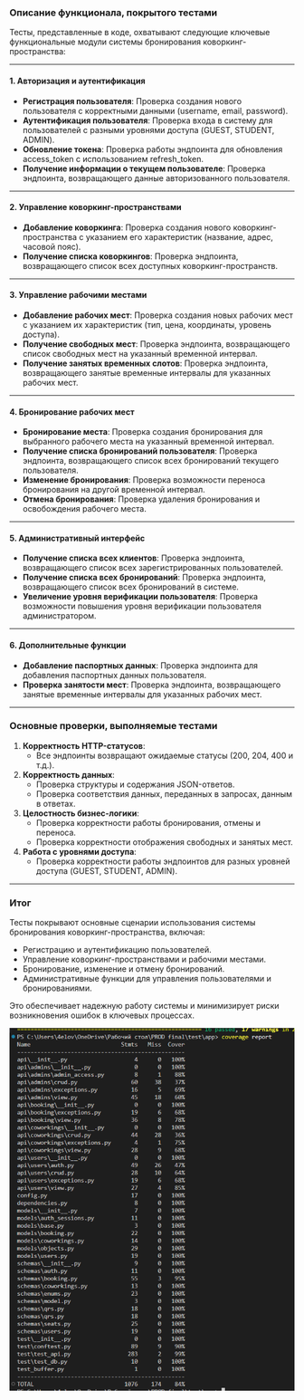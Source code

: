 ### Описание функционала, покрытого тестами

Тесты, представленные в коде, охватывают следующие ключевые функциональные модули системы бронирования коворкинг-пространства:

---

#### **1. Авторизация и аутентификация**
- **Регистрация пользователя**: Проверка создания нового пользователя с корректными данными (username, email, password).
- **Аутентификация пользователя**: Проверка входа в систему для пользователей с разными уровнями доступа (GUEST, STUDENT, ADMIN).
- **Обновление токена**: Проверка работы эндпоинта для обновления access_token с использованием refresh_token.
- **Получение информации о текущем пользователе**: Проверка эндпоинта, возвращающего данные авторизованного пользователя.

---

#### **2. Управление коворкинг-пространствами**
- **Добавление коворкинга**: Проверка создания нового коворкинг-пространства с указанием его характеристик (название, адрес, часовой пояс).
- **Получение списка коворкингов**: Проверка эндпоинта, возвращающего список всех доступных коворкинг-пространств.

---

#### **3. Управление рабочими местами**
- **Добавление рабочих мест**: Проверка создания новых рабочих мест с указанием их характеристик (тип, цена, координаты, уровень доступа).
- **Получение свободных мест**: Проверка эндпоинта, возвращающего список свободных мест на указанный временной интервал.
- **Получение занятых временных слотов**: Проверка эндпоинта, возвращающего занятые временные интервалы для указанных рабочих мест.

---

#### **4. Бронирование рабочих мест**
- **Бронирование места**: Проверка создания бронирования для выбранного рабочего места на указанный временной интервал.
- **Получение списка бронирований пользователя**: Проверка эндпоинта, возвращающего список всех бронирований текущего пользователя.
- **Изменение бронирования**: Проверка возможности переноса бронирования на другой временной интервал.
- **Отмена бронирования**: Проверка удаления бронирования и освобождения рабочего места.

---

#### **5. Административный интерфейс**
- **Получение списка всех клиентов**: Проверка эндпоинта, возвращающего список всех зарегистрированных пользователей.
- **Получение списка всех бронирований**: Проверка эндпоинта, возвращающего список всех бронирований в системе.
- **Увеличение уровня верификации пользователя**: Проверка возможности повышения уровня верификации пользователя администратором.

---

#### **6. Дополнительные функции**
- **Добавление паспортных данных**: Проверка эндпоинта для добавления паспортных данных пользователя.
- **Проверка занятости мест**: Проверка эндпоинта, возвращающего занятые временные интервалы для указанных рабочих мест.

---

### **Основные проверки, выполняемые тестами**
1. **Корректность HTTP-статусов**:
   - Все эндпоинты возвращают ожидаемые статусы (200, 204, 400 и т.д.).
2. **Корректность данных**:
   - Проверка структуры и содержания JSON-ответов.
   - Проверка соответствия данных, переданных в запросах, данным в ответах.
3. **Целостность бизнес-логики**:
   - Проверка корректности работы бронирования, отмены и переноса.
   - Проверка корректности отображения свободных и занятых мест.
4. **Работа с уровнями доступа**:
   - Проверка корректности работы эндпоинтов для разных уровней доступа (GUEST, STUDENT, ADMIN).

---

### **Итог**
Тесты покрывают основные сценарии использования системы бронирования коворкинг-пространства, включая:
- Регистрацию и аутентификацию пользователей.
- Управление коворкинг-пространствами и рабочими местами.
- Бронирование, изменение и отмену бронирований.
- Административные функции для управления пользователями и бронированиями.

Это обеспечивает надежную работу системы и минимизирует риски возникновения ошибок в ключевых процессах.

![покрытие_тестами](./test_coverage.png)